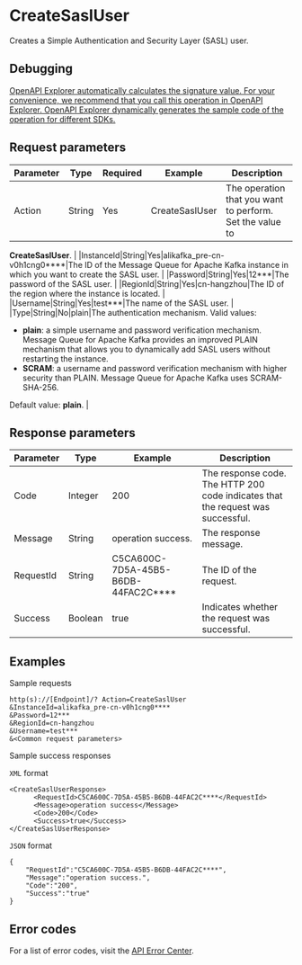 # CreateSaslUser

Creates a Simple Authentication and Security Layer \(SASL\) user.

## Debugging

[OpenAPI Explorer automatically calculates the signature value. For your convenience, we recommend that you call this operation in OpenAPI Explorer. OpenAPI Explorer dynamically generates the sample code of the operation for different SDKs.](https://api.aliyun.com/#product=alikafka&api=CreateSaslUser&type=RPC&version=2019-09-16)

## Request parameters

|Parameter|Type|Required|Example|Description|
|---------|----|--------|-------|-----------|
|Action|String|Yes|CreateSaslUser|The operation that you want to perform. Set the value to

 **CreateSaslUser**. |
|InstanceId|String|Yes|alikafka\_pre-cn-v0h1cng0\*\*\*\*|The ID of the Message Queue for Apache Kafka instance in which you want to create the SASL user. |
|Password|String|Yes|12\*\*\*|The password of the SASL user. |
|RegionId|String|Yes|cn-hangzhou|The ID of the region where the instance is located. |
|Username|String|Yes|test\*\*\*|The name of the SASL user. |
|Type|String|No|plain|The authentication mechanism. Valid values:

 -   **plain**: a simple username and password verification mechanism. Message Queue for Apache Kafka provides an improved PLAIN mechanism that allows you to dynamically add SASL users without restarting the instance.
-   **SCRAM**: a username and password verification mechanism with higher security than PLAIN. Message Queue for Apache Kafka uses SCRAM-SHA-256.

 Default value: **plain**. |

## Response parameters

|Parameter|Type|Example|Description|
|---------|----|-------|-----------|
|Code|Integer|200|The response code. The HTTP 200 code indicates that the request was successful. |
|Message|String|operation success.|The response message. |
|RequestId|String|C5CA600C-7D5A-45B5-B6DB-44FAC2C\*\*\*\*|The ID of the request. |
|Success|Boolean|true|Indicates whether the request was successful. |

## Examples

Sample requests

```
http(s)://[Endpoint]/? Action=CreateSaslUser
&InstanceId=alikafka_pre-cn-v0h1cng0****
&Password=12***
&RegionId=cn-hangzhou
&Username=test***
&<Common request parameters>
```

Sample success responses

`XML` format

```
<CreateSaslUserResponse>
      <RequestId>C5CA600C-7D5A-45B5-B6DB-44FAC2C****</RequestId>
      <Message>operation success</Message>
      <Code>200</Code>
      <Success>true</Success>
</CreateSaslUserResponse>
```

`JSON` format

```
{
    "RequestId":"C5CA600C-7D5A-45B5-B6DB-44FAC2C****",
    "Message":"operation success.",
    "Code":"200",
    "Success":"true"
}
```

## Error codes

For a list of error codes, visit the [API Error Center](https://error-center.alibabacloud.com/status/product/alikafka).


